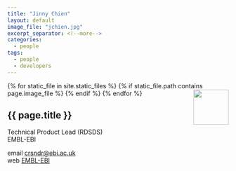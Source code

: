 ```yaml
---
title: "Jinny Chien"
layout: default
image_file: "jchien.jpg"
excerpt_separator: <!--more-->
categories:
  - people
tags:
  - people
  - developers
---
```


{% for static_file in site.static_files %}
  {% if static_file.path contains page.image_file %}
<img style="float: right; width: 80px;" src="{{ static_file.path | relative_url}}" />
  {% endif %}
{% endfor %}

## {{ page.title }}

Technical Product Lead (RDSDS)  
EMBL-EBI  

<!--more-->

email [crsndr@ebi.ac.uk](mailto:jinnychien@ebi.ac.uk)  
web [EMBL-EBI](https://www.ebi.ac.uk/about/people/jinny-chien)


